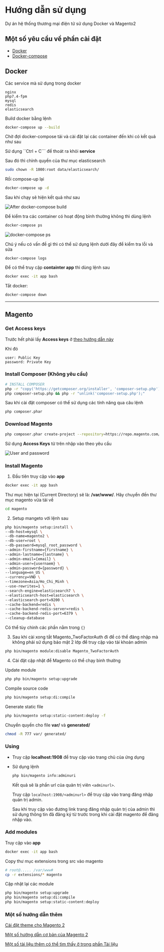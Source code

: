 # Hướng dẫn sử dụng
Dự án hệ thống thương mại điện tử sử dụng Docker và Magento2

## Một số yêu cầu về phần cài đặt

- [Docker](https://docs.docker.com/engine/install)
- [Docker-compose](https://docs.docker.com/compose/)

## Docker

Các service mà sử dụng trong docker

    nginx
    php7.4-fpm
    mysql
    redis
    elasticsearch

Build docker bằng lệnh

```bash
docker-compose up --build
```

Chờ đợi docker-compose tải và cài đặt lại các container đến khi có kết quả như sau

Sử dụng ``Ctrl + C``` để thoát ra khỏi **service**

Sau đó thì chỉnh quyền của thư mục elasticsearch

```bash
sudo chown -R 1000:root data/elasticsearch/
```

Rồi compose-up lại
```bash
docker-compose up -d
```

Sau khi chạy sẽ hiện kết quả như sau

![After docker-compose build](images/After_docker-compose_build.png)


Để kiểm tra các container có hoạt động bình thường không thì dùng lệnh
```bash
docker-compose ps
```

![docker-compose ps](images/docker-compose_ps.png)

Chú ý nếu có vấn đề gì thì có thể sử dụng lệnh dưới đây để kiểm tra lỗi và sửa

```
docker-compose logs
```

Để có thể truy cập **containter app** thì dùng lệnh sau
```bash
docker exec -it app bash
```

Tắt docker:
```bash
docker-compose down
```

---

## Magento

### Get Access keys

Trước hết phải lấy **Access keys** ở [theo hướng dẫn này](https://devdocs.magento.com/guides/v2.4/install-gde/prereq/connect-auth.html)

Khi đó

    user: Public Key
    password: Private Key

### Install Composer (Không yêu cầu)

```bash
# INSTALL COMPOSER
php -r "copy('https://getcomposer.org/installer', 'composer-setup.php');" && \
php composer-setup.php && php -r "unlink('composer-setup.php');"
```

Sau khi cài đặt composer có thể sử dụng các tính năng qua câu lệnh
```
php composer.phar
```

### Download Magento

```bash
php composer.phar create-project --repository=https://repo.magento.com/ magento/project-community-edition magento
```

Sử dụng **Access Keys** từ trên nhập vào theo yêu cầu

![User and password](images/user_and_password.png)


### Install Magento

1. Đầu tiên truy cập vào **app**
  ```bash
  docker exec -it app bash
  ```

  Thư mục hiện tại (Current Directory) sẽ là: **/var/www/**. Hãy chuyển đến thư mục magento vừa tải về

  ```bash
  cd magento
  ```

2. Setup mangeto với lệnh sau
  ```bash
  php bin/magento setup:install \
  --db-host=mysql \
  --db-name=magento2 \
  --db-user=root \
  --db-password=mysql_root_password \
  --admin-firstname={firstname} \
  --admin-lastname={lastname} \
  --admin-email={email} \
  --admin-user={usernaem} \
  --admin-password={password} \
  --language=en_US \
  --currency=VND \
  --timezone=Asia/Ho_Chi_Minh \
  --use-rewrites=1 \
  --search-engine=elasticsearch7 \
  --elasticsearch-host=elasticsearch \
  --elasticsearch-port=9200 \
  --cache-backend=redis \
  --cache-backend-redis-server=redis \
  --cache-backend-redis-port=6379 \
  --cleanup-database
  ```

  Có thể tùy chinh các phần nằm trong ```{}```

3. Sau khi cài xong tắt Magento_TwoFactorAuth đi để có thể đăng nhập mà không phải sử dụng bảo mật 2 lớp để truy cập vào tài khoản admin

  ```bash
  php bin/magento module:disable Magento_TwoFactorAuth
  ```


4. Cài đặt cập nhật để Magento có thể chạy bình thường

  Update module
  ```bash
  php php bin/magento setup:upgrade
  ```

  Compile source code
  ```bash
  php bin/magento setup:di:compile
  ```

  Generate static file
  ```bash
  php bin/magento setup:static-content:deploy -f
  ```

  Chuyển quyền cho file **var/** và **generated/**
  ```bash
  chmod -R 777 var/ generated/
  ```

### Using

- Truy cập **localhost:1908** để truy cập vào trang chủ của ứng dụng

- Sử dụng lệnh
  ```bash
  php bin/magento info:adminuri
  ```
  Kết quả sẽ là phần url của quản trị viên ```<adminurl>```.

  Truy cập ```localhost:1908/<adminurl>``` để truy cập vào trang đăng nhập quản trị admin.

  Sau khi truy cập vào đương link trang đăng nhập quản trị của admin thì sử dụng thông tin đã đăng ký từ trước trong khi cài đặt magento để đăng nhập vào.


### Add modules

Truy cập vào **app**

```bash
docker exec -it app bash
```

Copy thư mục extensions trong src vào magento

```bash
# root@..... /var/www#
cp -r extensions/* magento
```

Cập nhật lại các module

```bash
php bin/magento setup:upgrade
php bin/magento setup:di:compile
php bin/magento setup:static-content:deploy
```

### Một số hướng dẫn thêm

[Cài đặt theme cho Magento 2](https://www.mageworx.com/blog/how-to-install-a-theme-in-magento-2)

[Một số hướng dẫn cơ bản của Magento 2](https://devdocs.magento.com/videos/fundamentals/)

[Một số tài liệu thêm có thể tìm thấy ở trong phần Tài liệu](https://github.com/inFngNam/2021II_INT3506_1/tree/main/T%C3%A0i%20li%E1%BB%87u)


